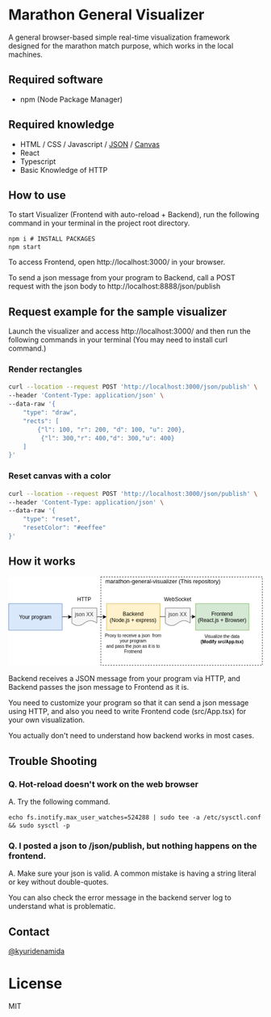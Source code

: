 # Marathon General Visualizer

A general browser-based simple real-time visualization framework designed for the marathon match purpose, which works in the local machines.

## Required software
- npm (Node Package Manager)

## Required knowledge

- HTML / CSS / Javascript / [JSON](https://www.google.com/search?q=JSON) / [Canvas](https://www.google.com/search?q=canvas+javascript)
- React
- Typescript
- Basic Knowledge of HTTP

## How to use

To start Visualizer (Frontend with auto-reload + Backend), run the following command in your terminal in the project root
directory.

```
npm i # INSTALL PACKAGES
npm start
```

To access Frontend, open http://localhost:3000/ in your browser.

To send a json message from your program to Backend, call a POST request with the json body
to http://localhost:8888/json/publish

## Request example for the sample visualizer

Launch the visualizer and access http://localhost:3000/ and then run the following commands in your terminal (You may need to install curl command.)

### Render rectangles
```sh
curl --location --request POST 'http://localhost:3000/json/publish' \
--header 'Content-Type: application/json' \
--data-raw '{
    "type": "draw",
    "rects": [
        {"l": 100, "r": 200, "d": 100, "u": 200},
         {"l": 300,"r": 400,"d": 300,"u": 400}
    ]
}'
```

### Reset canvas with a color
```sh
curl --location --request POST 'http://localhost:3000/json/publish' \
--header 'Content-Type: application/json' \
--data-raw '{
    "type": "reset",
    "resetColor": "#eeffee"
}'
```

## How it works

![How it works](how-it-works.png)

Backend receives a JSON message from your program via HTTP, and Backend passes the json message to Frontend as it is.

You need to customize your program so that it can send a json message using HTTP, and also you need to write Frontend
code (src/App.tsx) for your own visualization.

You actually don't need to understand how backend works in most cases.

## Trouble Shooting

### Q. Hot-reload doesn't work on the web browser

A. Try the following command.

```
echo fs.inotify.max_user_watches=524288 | sudo tee -a /etc/sysctl.conf && sudo sysctl -p
```

### Q. I posted a json to /json/publish, but nothing happens on the frontend.

A. Make sure your json is valid. A common mistake is having a string literal or key without double-quotes.

You can also check the error message in the backend server log to understand what is problematic.


## Contact

[@kyuridenamida](https://twitter.com/kyuridenamida)

# License

MIT